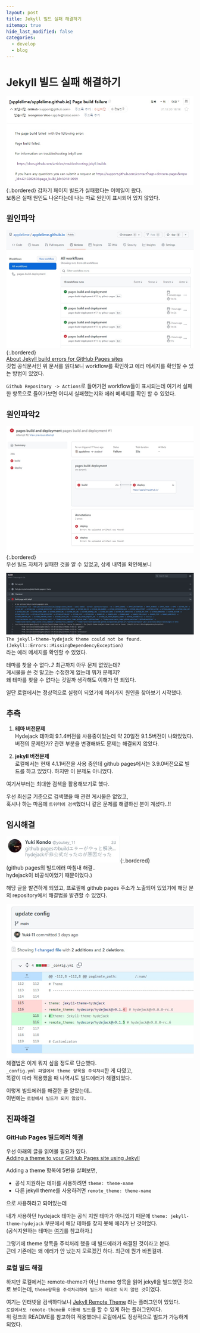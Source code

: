 ```yaml
---
layout: post
title: Jekyll 빌드 실패 해결하기
sitemap: true
hide_last_modified: false
categories:
  - develop
  - blog
---
```

# Jekyll 빌드 실패 해결하기
![그림1](/assets/img/blog/develop/blog/page-build-failure-1.jpg){:.bordered}
갑자기 페이지 빌드가 실패했다는 이메일이 왔다.  
보통은 실패 원인도 나온다는데 나는 따로 원인이 표시되어 있지 않았다.

## 원인파악
![그림2](/assets/img/blog/develop/blog/page-build-failure-2.jpg){:.bordered}  
[About Jekyll build errors for GitHub Pages sites](https://docs.github.com/en/pages/setting-up-a-github-pages-site-with-jekyll/about-jekyll-build-errors-for-github-pages-sites)  
깃헙 공식문서인 위 문서를 읽다보니 workflow를 확인하고 에러 메세지를 확인할 수 있는 방법이 있었다.  

`Github Repository -> Actions`로 들어가면 workflow들이 표시되는데 여기서 실패한 항목으로 들어가보면 어디서 실패했는지와 에러 메세지를 확인 할 수 있었다.

## 원인파악2
![그림3](/assets/img/blog/develop/blog/page-build-failure-3.jpg){:.bordered}  
우선 빌드 자체가 실패한 것을 알 수 있었고, 상세 내역을 확인해보니  

![그림4](/assets/img/blog/develop/blog/page-build-failure-4.jpg)  
`The jekyll-theme-hydejack theme could not be found. (Jekyll::Errors::MissingDependencyException)`  
라는 에러 메세지를 확인할 수 있었다.  

테마를 찾을 수 없다..? 최근까지 아무 문제 없었는데?  
게시물을 쓴 것 말고는 수정한게 없는데 뭐가 문제지?  
왜 테마를 찾을 수 없다는 것일까 생각해도 이해가 안 되었다.  

일단 로컬에서는 정상적으로 실행이 되었기에 여러가지 원인을 찾아보기 시작했다.

## 추측
1. **테마 버전문제**  
Hydejack 테마의 9.1.4버전을 사용중이었는데 약 20일전 9.1.5버전이 나와있었다. 버전의 문제인가? 관련 부분을 변경해봐도 문제는 해결되지 않았다.

2. **jekyll 버전문제**  
로컬에서는 현재 4.1.1버전을 사용 중인데 github pages에서는 3.9.0버전으로 빌드를 하고 있었다. 하지만 이 문제도 아니었다.

여기서부터는 최대한 검색을 활용해보기로 했다.  

우선 최신글 기준으로 검색했을 때 관련 게시물은 없었고,  
혹시나 하는 마음에 `트위터에 검색`했더니 같은 문제를 해결하신 분이 계셨다..!!  

## 임시해결
![그림5](/assets/img/blog/develop/blog/page-build-failure-5.jpg){:.bordered}  
(github pages의 빌드에러 마침내 해결..  
hydejack이 비공식이었기 때문이었다.)  

해당 글을 발견하게 되었고, 프로필에 github pages 주소가 노출되어 있었기에 해당 분의 repository에서 해결법을 발견할 수 있었다. 

![그림6](/assets/img/blog/develop/blog/page-build-failure-6.jpg)  
해결법은 이게 뭐지 싶을 정도로 단순했다.  
`_config.yml 파일에서 theme 항목을 주석처리`한 게 다였고,  
똑같이 따라 적용했을 때 나역시도 빌드에러가 해결되었다.  

이렇게 빌드에러를 해결한 줄 알았는데..  
이번에는 `로컬에서 빌드가 되지 않았다.`  

## 진짜해결
### GitHub Pages 빌드에러 해결
우선 아래의 글을 읽어볼 필요가 있다.  
[Adding a theme to your GitHub Pages site using Jekyll](https://docs.github.com/en/pages/setting-up-a-github-pages-site-with-jekyll/adding-a-theme-to-your-github-pages-site-using-jekyll)  

Adding a theme 항목에 5번을 살펴보면,
- 공식 지원하는 테마를 사용하려면 `theme: theme-name`
- 다른 jekyll theme를 사용하려면 `remote_theme: theme-name`

으로 사용하라고 되어있는데  

내가 사용하던 hydejack 테마는 공식 지원 테마가 아니었기 때문에 `theme: jekyll-theme-hydejack` 부분에서 해당 테마를 찾지 못해 에러가 난 것이었다.  
(공식지원하는 테마는 [여기](https://pages.github.com/themes/)를 참고하자.)

그렇기에 theme 항목을 주석처리 했을 때 빌드에러가 해결된 것이라고 본다.  
근데 기존에는 왜 에러가 안 났는지 모르겠긴 하다. 최근에 뭔가 바뀐걸까.

### 로컬 빌드 해결
하지만 로컬에서는 remote-theme가 아닌 theme 항목을 읽어 jekyll을 빌드했던 것으로 보이는데, `theme항목을 주석처리하여 빌드가 제대로 되지 않던 것`이었다.  

여기는 인터넷을 검색하다보니 [Jekyll Remote Theme](https://github.com/benbalter/jekyll-remote-theme) 라는 플러그인이 있었다.  
`로컬에서도 remote-theme를 이용해 빌드`를 할 수 있게 하는 플러그인이다.  
위 링크의 README를 참고하여 적용했더니 로컬에서도 정상적으로 빌드가 가능하게 되었다.